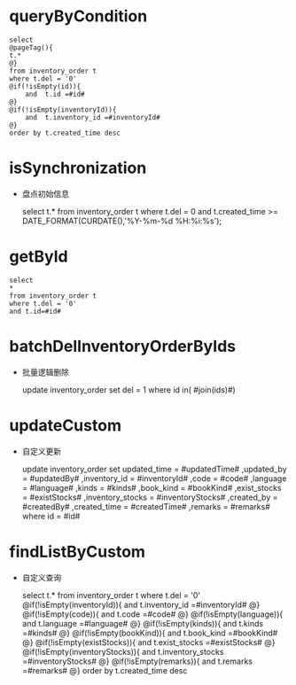 queryByCondition
===


    select 
    @pageTag(){
    t.*
    @}
    from inventory_order t
    where t.del = '0'  
    @if(!isEmpty(id)){
        and  t.id =#id#
    @}
    @if(!isEmpty(inventoryId)){
        and  t.inventory_id =#inventoryId#
    @}
    order by t.created_time desc

isSynchronization
===
* 盘点初始信息
    
    
    select 
    t.*
    from inventory_order t
    where t.del = 0
    and t.created_time >= DATE_FORMAT(CURDATE(),'%Y-%m-%d %H:%i:%s');
    
    
getById
===

    select
    *
    from inventory_order t
    where t.del = '0'
    and t.id=#id#



batchDelInventoryOrderByIds
===

* 批量逻辑删除

    update inventory_order set del = 1 where id  in( #join(ids)#)
    


updateCustom
===

* 自定义更新

    update inventory_order 
    set 
        updated_time = #updatedTime#
        ,updated_by = #updatedBy#
                ,inventory_id = #inventoryId#
                ,code = #code#
                ,language = #language#
                ,kinds = #kinds#
                ,book_kind = #bookKind#
                ,exist_stocks = #existStocks#
                ,inventory_stocks = #inventoryStocks#
                ,created_by = #createdBy#
                ,created_time = #createdTime#
                ,remarks = #remarks#
    where id  = #id#
    
    
    
findListByCustom
===

* 自定义查询


    select 
    t.*
    from inventory_order t
    where t.del = '0'  
    @if(!isEmpty(inventoryId)){
        and  t.inventory_id =#inventoryId#
    @}
    @if(!isEmpty(code)){
        and  t.code =#code#
    @}
    @if(!isEmpty(language)){
        and  t.language =#language#
    @}
    @if(!isEmpty(kinds)){
        and  t.kinds =#kinds#
    @}
    @if(!isEmpty(bookKind)){
        and  t.book_kind =#bookKind#
    @}
    @if(!isEmpty(existStocks)){
        and  t.exist_stocks =#existStocks#
    @}
    @if(!isEmpty(inventoryStocks)){
        and  t.inventory_stocks =#inventoryStocks#
    @}
    @if(!isEmpty(remarks)){
        and  t.remarks =#remarks#
    @}
    order by t.created_time desc
